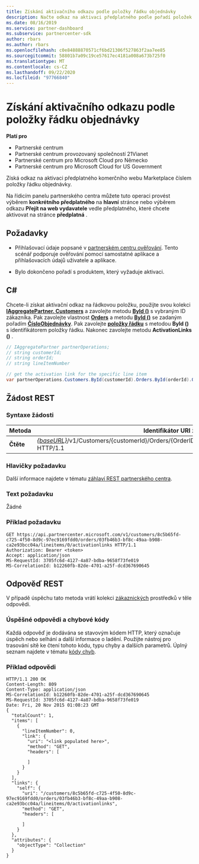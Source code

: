 ```yaml
---
title: Získání aktivačního odkazu podle položky řádku objednávky
description: Načte odkaz na aktivaci předplatného podle pořadí položek řádku.
ms.date: 08/16/2019
ms.service: partner-dashboard
ms.subservice: partnercenter-sdk
author: rbars
ms.author: rbars
ms.openlocfilehash: c0e84888870571cf6bd21306f527863f2aa7ee85
ms.sourcegitcommit: 58801b7a09c19ce57617ec4181a008a673b725f0
ms.translationtype: MT
ms.contentlocale: cs-CZ
ms.lasthandoff: 09/22/2020
ms.locfileid: "97766840"
---
```

# <a name="get-activation-link-by-order-line-item"></a>Získání aktivačního odkazu podle položky řádku objednávky

**Platí pro**

- Partnerské centrum
- Partnerské centrum provozovaný společností 21Vianet
- Partnerské centrum pro Microsoft Cloud pro Německo
- Partnerské centrum pro Microsoft Cloud for US Government

Získá odkaz na aktivaci předplatného komerčního webu Marketplace číslem položky řádku objednávky.

Na řídicím panelu partnerského centra můžete tuto operaci provést výběrem **konkrétního předplatného** na **hlavní** stránce nebo výběrem odkazu **Přejít na web vydavatele** vedle předplatného, které chcete aktivovat na stránce **předplatná** .

## <a name="prerequisites"></a>Požadavky

- Přihlašovací údaje popsané v [partnerském centru ověřování](partner-center-authentication.md). Tento scénář podporuje ověřování pomocí samostatné aplikace a přihlašovacích údajů uživatele a aplikace.

- Bylo dokončeno pořadí s produktem, který vyžaduje aktivaci.

## <a name="c"></a>C\#

Chcete-li získat aktivační odkaz na řádkovou položku, použijte svou kolekci [**IAggregatePartner. Customers**](/dotnet/api/microsoft.store.partnercenter.ipartner.customers) a zavolejte metodu [**ById ()**](/dotnet/api/microsoft.store.partnercenter.customers.icustomercollection.byid) s vybraným ID zákazníka. Pak zavolejte vlastnost [**Orders**](/dotnet/api/microsoft.store.partnercenter.customers.icustomer.orders) a metodu [**ById ()**](/dotnet/api/microsoft.store.partnercenter.orders.iordercollection.byid) se zadaným pořadím  [**ČísloObjednávky**](/dotnet/api/microsoft.store.partnercenter.models.orders.order.id). Pak zavolejte [**položky řádku**](/dotnet/api/microsoft.store.partnercenter.orders.iordercollection.get) s metodou **ById ()** s identifikátorem položky řádku.  Nakonec zavolejte metodu **ActivationLinks ()** .

```csharp
// IAggregatePartner partnerOperations;
// string customerId;
// string orderId;
// string lineItemNumber

// get the activation link for the specific line item
var partnerOperations.Customers.ById(customerId).Orders.ById(orderId).OrderLineItems.ById(lineItemNumber).ActivationLinks();
```

## <a name="rest-request"></a>Žádost REST

### <a name="request-syntax"></a>Syntaxe žádosti

| Metoda  | Identifikátor URI žádosti                                                                                                                               |
|---------|-------------------------------------------------------------------------------------------------------------------------------------------|
| **Čtěte** | [*{baseURL}*](partner-center-rest-urls.md)/v1/Customers/{customerId}/Orders/{OrderID}/LineItems/{lineItemNumber}/activationlinks HTTP/1.1 |

### <a name="request-headers"></a>Hlavičky požadavku

Další informace najdete v tématu [záhlaví REST partnerského centra](headers.md).

### <a name="request-body"></a>Text požadavku

Žádné

### <a name="request-example"></a>Příklad požadavku

```http
GET https://api.partnercenter.microsoft.com/v1/customers/8c5b65fd-c725-4f50-8d9c-97ec9169fdd0/orders/03fb46b3-bf8c-49aa-b908-ca2e93bcc04a/lineitems/0/activationlinks HTTP/1.1
Authorization: Bearer <token>
Accept: application/json
MS-RequestId: 3705fc6d-4127-4a87-bdba-9658f73fe019
MS-CorrelationId: b12260fb-82de-4701-a25f-dcd367690645
```

## <a name="rest-response"></a>Odpověď REST

V případě úspěchu tato metoda vrátí kolekci [zákaznických](customer-resources.md#customer) prostředků v těle odpovědi.

### <a name="response-success-and-error-codes"></a>Úspěšné odpovědi a chybové kódy

Každá odpověď je dodávána se stavovým kódem HTTP, který označuje úspěch nebo selhání a další informace o ladění. Použijte nástroj pro trasování sítě ke čtení tohoto kódu, typu chyby a dalších parametrů. Úplný seznam najdete v tématu [kódy chyb](error-codes.md).

### <a name="response-example"></a>Příklad odpovědi

```http
HTTP/1.1 200 OK
Content-Length: 809
Content-Type: application/json
MS-CorrelationId: b12260fb-82de-4701-a25f-dcd367690645
MS-RequestId: 3705fc6d-4127-4a87-bdba-9658f73fe019
Date: Fri, 20 Nov 2015 01:08:23 GMT
{
  "totalCount": 1,
  "items": [
    {
      "lineItemNumber": 0,
      "link": {
        "uri": "<link populated here>",
        "method": "GET",
        "headers": [

        ]
      }
    }
  ],
  "links": {
    "self": {
      "uri": "/customers/8c5b65fd-c725-4f50-8d9c-97ec9169fdd0/orders/03fb46b3-bf8c-49aa-b908-ca2e93bcc04a/lineitems/0/activationlinks",
      "method": "GET",
      "headers": [

      ]
    }
  },
  "attributes": {
    "objectType": "Collection"
  }
}
```

